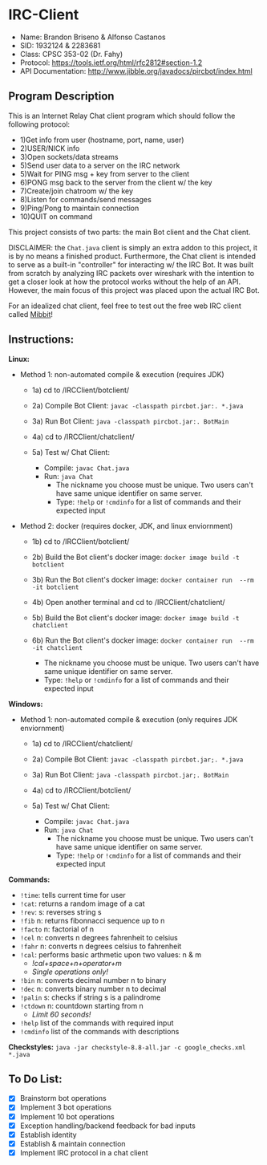 # IRC-Client
* Name: Brandon Briseno & Alfonso Castanos
* SID: 1932124 & 2283681
* Class: CPSC 353-02 (Dr. Fahy)
* Protocol: https://tools.ietf.org/html/rfc2812#section-1.2
* API Documentation: http://www.jibble.org/javadocs/pircbot/index.html

## Program Description
This is an Internet Relay Chat client program which should follow the following protocol:
*  1)Get info from user (hostname, port, name, user)
*  2)USER/NICK info
*  3)Open sockets/data streams
*  5)Send user data to a server on the IRC network
*  5)Wait for PING msg + key from server to the client
*  6)PONG msg back to the server from the client w/ the key
*  7)Create/join chatroom w/ the key
*  8)Listen for commands/send messages
*  9)Ping/Pong to maintain connection
*  10)QUIT on command

This project consists of two parts: the main Bot client and the Chat client. 

DISCLAIMER: the ```Chat.java``` client is simply an extra addon to this project, it is by no means a finished product. Furthermore, the Chat client is intended to serve as a built-in "controller" for interacting w/ the IRC Bot. It was built from scratch by analyzing IRC packets over wireshark with the intention to get a closer look at how the protocol works without the help of an API. However, the main focus of this project was placed upon the actual IRC Bot. 

For an idealized chat client, feel free to test out the free web IRC client called [Mibbit](https://client00.chat.mibbit.com/?channel=%23TeamSameTeam&server=irc.synirc.net)!

## Instructions:
**Linux:**

* Method 1: non-automated  compile & execution  (requires JDK)

    * 1a) cd to /IRCClient/botclient/

    * 2a) Compile Bot Client: ```javac -classpath pircbot.jar:. *.java```

    * 3a) Run Bot Client: ```java -classpath pircbot.jar:. BotMain```

    * 4a) cd to /IRCClient/chatclient/

    * 5a) Test w/ Chat Client:
      * Compile: ```javac Chat.java```
      * Run: ```java Chat```
        * The nickname you choose must be unique. Two users can't have same unique identifier on same server.
        * Type: ```!help``` or ```!cmdinfo``` for a list of commands and their expected input

* Method 2: docker (requires docker, JDK, and linux enviornment)

    * 1b) cd to /IRCClient/botclient/

    * 2b) Build the Bot client's docker image: ```docker image build -t botclient```
    
    * 3b) Run the Bot client's docker image: ```docker container run  --rm  -it botclient```

    * 4b) Open another terminal and cd to /IRCClient/chatclient/
    
    * 5b) Build the Bot client's docker image: ```docker image build -t chatclient```
    
    * 6b) Run the Bot client's docker image: ```docker container run  --rm  -it chatclient```
        * The nickname you choose must be unique. Two users can't have same unique identifier on same server.
        * Type: ```!help``` or ```!cmdinfo``` for a list of commands and their expected input


**Windows:**

* Method 1: non-automated  compile & execution (only requires JDK enviornment)

    * 1a) cd to /IRCClient/chatclient/

    * 2a) Compile Bot Client: ```javac -classpath pircbot.jar;. *.java```

    * 3a) Run Bot Client: ```java -classpath pircbot.jar;. BotMain```
    
    * 4a) cd to /IRCClient/botclient/

    * 5a) Test w/ Chat Client:
      * Compile: ```javac Chat.java```
      * Run: ```java Chat```
        * The nickname you choose must be unique. Two users can't have same unique identifier on same server.
        * Type: ```!help``` or ```!cmdinfo``` for a list of commands and their expected input

**Commands:**
* ```!time```: tells current time for user
* ```!cat```: returns a random image of a cat
* ```!rev```: s: reverses string s
* ```!fib``` n: returns fibonnacci sequence up to n
* ```!facto``` n: factorial of n
* ```!cel``` n: converts n degrees fahrenheit to celsius
* ```!fahr``` n: converts n degrees celsius to fahrenheit
* ```!cal```: performs basic arthmetic upon two values: n & m
  * *!cal+space+n+operator+m*
  * *Single operations only!*
* ```!bin``` n: converts decimal number n to binary
* ```!dec``` n: converts binary number n to decimal
* ```!palin``` s: checks if string s is a palindrome
* ```!ctdown``` n: countdown starting from n
  * *Limit 60 seconds!*
* ```!help``` list of the commands with required input
* ```!cmdinfo``` list of the commands with descriptions

**Checkstyles:**
```java -jar checkstyle-8.8-all.jar -c google_checks.xml *.java```

## To Do List:

- [x] Brainstorm bot operations
- [x] Implement 3 bot operations
- [x] Implement 10 bot operations
- [x] Exception handling/backend feedback for bad inputs
- [x] Establish identity
- [x] Establish & maintain connection
- [x] Implement IRC protocol in a chat client
